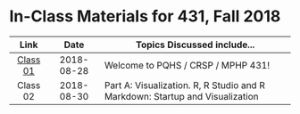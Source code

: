 # In-Class Materials for 431, Fall 2018

Link | Date | Topics Discussed include...
:----------: | :----------: | ------------------------------------------------------------------------------
[Class 01](https://github.com/THOMASELOVE/431-2018/tree/master/slides/class01) | 2018-08-28 | Welcome to PQHS / CRSP / MPHP 431!
Class 02 | 2018-08-30 | Part A: Visualization. R, R Studio and R Markdown: Startup and Visualization

